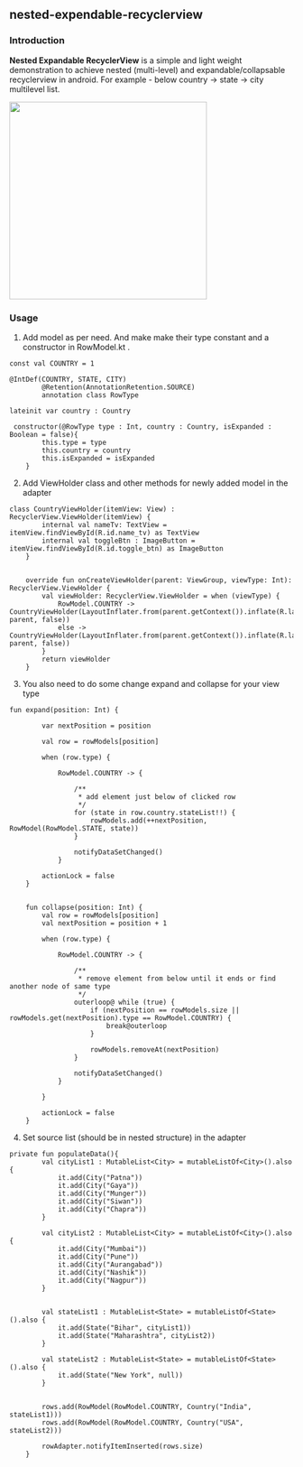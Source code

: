## nested-expendable-recyclerview

### Introduction

**Nested Expandable RecyclerView** is a simple and light weight demonstration to achieve nested (multi-level) and expandable/collapsable recyclerview in android. For example - below country -> state -> city multilevel list.
<br>


<img src="demo1.gif?raw=true" width="350px">

<br>

### Usage

1. Add model as per need. And make make their type constant and a constructor in RowModel.kt .

```
const val COUNTRY = 1

@IntDef(COUNTRY, STATE, CITY)
        @Retention(AnnotationRetention.SOURCE)
        annotation class RowType

lateinit var country : Country

 constructor(@RowType type : Int, country : Country, isExpanded : Boolean = false){
        this.type = type
        this.country = country
        this.isExpanded = isExpanded
    }
```


2. Add ViewHolder class and other methods for newly added model in the adapter

```
class CountryViewHolder(itemView: View) : RecyclerView.ViewHolder(itemView) {
        internal val nameTv: TextView = itemView.findViewById(R.id.name_tv) as TextView
        internal val toggleBtn : ImageButton = itemView.findViewById(R.id.toggle_btn) as ImageButton
    }


    override fun onCreateViewHolder(parent: ViewGroup, viewType: Int): RecyclerView.ViewHolder {
        val viewHolder: RecyclerView.ViewHolder = when (viewType) {
            RowModel.COUNTRY -> CountryViewHolder(LayoutInflater.from(parent.getContext()).inflate(R.layout.country_row, parent, false))
            else -> CountryViewHolder(LayoutInflater.from(parent.getContext()).inflate(R.layout.country_row, parent, false))
        }
        return viewHolder
    }
```


3. You also need to do some change expand and collapse for your view type

```
fun expand(position: Int) {

        var nextPosition = position

        val row = rowModels[position]

        when (row.type) {

            RowModel.COUNTRY -> {

                /**
                 * add element just below of clicked row
                 */
                for (state in row.country.stateList!!) {
                    rowModels.add(++nextPosition, RowModel(RowModel.STATE, state))
                }

                notifyDataSetChanged()
            }
            
        actionLock = false
    }
    
    
    fun collapse(position: Int) {
        val row = rowModels[position]
        val nextPosition = position + 1

        when (row.type) {

            RowModel.COUNTRY -> {

                /**
                 * remove element from below until it ends or find another node of same type
                 */
                outerloop@ while (true) {
                    if (nextPosition == rowModels.size || rowModels.get(nextPosition).type == RowModel.COUNTRY) {
                        break@outerloop
                    }

                    rowModels.removeAt(nextPosition)
                }

                notifyDataSetChanged()
            }
            
        }

        actionLock = false
    }
```


4. Set source list (should be in nested structure) in the adapter

```
private fun populateData(){
        val cityList1 : MutableList<City> = mutableListOf<City>().also {
            it.add(City("Patna"))
            it.add(City("Gaya"))
            it.add(City("Munger"))
            it.add(City("Siwan"))
            it.add(City("Chapra"))
        }

        val cityList2 : MutableList<City> = mutableListOf<City>().also {
            it.add(City("Mumbai"))
            it.add(City("Pune"))
            it.add(City("Aurangabad"))
            it.add(City("Nashik"))
            it.add(City("Nagpur"))
        }


        val stateList1 : MutableList<State> = mutableListOf<State>().also {
            it.add(State("Bihar", cityList1))
            it.add(State("Maharashtra", cityList2))
        }

        val stateList2 : MutableList<State> = mutableListOf<State>().also {
            it.add(State("New York", null))
        }


        rows.add(RowModel(RowModel.COUNTRY, Country("India", stateList1)))
        rows.add(RowModel(RowModel.COUNTRY, Country("USA", stateList2)))

        rowAdapter.notifyItemInserted(rows.size)
    }
```
